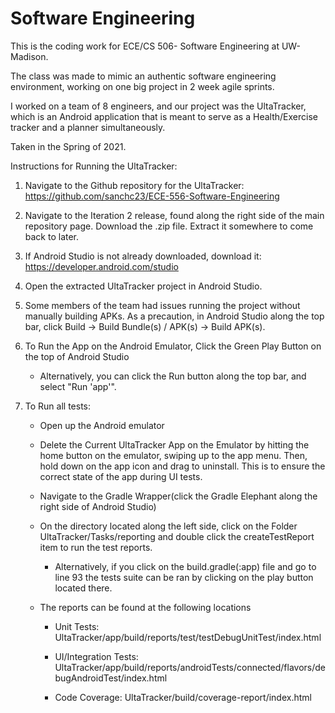 # Software Engineering

This is the coding work for ECE/CS 506- Software Engineering at UW-Madison.

The class was made to mimic an authentic software engineering environment, working on one big project in 2 week agile sprints.

I worked on a team of 8 engineers, and our project was the UltaTracker, which is an Android application that is meant to serve as a Health/Exercise tracker and a planner simultaneously.  

Taken in the Spring of 2021.
 
Instructions for Running the UltaTracker:

1. Navigate to the Github repository for the UltaTracker: https://github.com/sanchc23/ECE-556-Software-Engineering

2. Navigate to the Iteration 2 release, found along the right side of the main repository page.  Download the .zip file.  Extract it somewhere to come back to later.

3. If Android Studio is not already downloaded, download it: https://developer.android.com/studio

4. Open the extracted UltaTracker project in Android Studio.  

5. Some members of the team had issues running the project without manually building APKs.  As a precaution, in Android Studio along the top bar, click Build -> Build Bundle(s) / APK(s) -> Build APK(s).

6. To Run the App on the Android Emulator, Click the Green Play Button on the top of Android Studio
	- Alternatively, you can click the Run button along the top bar, and select "Run 'app'".

7. To Run all tests:

	- Open up the Android emulator
	
	- Delete the Current UltaTracker App on the Emulator by hitting the home button on the emulator, swiping up to the app menu. Then, hold down on the app icon and drag to uninstall. 
	  This is to ensure the correct state of the app during UI tests. 
	
	- Navigate to the Gradle Wrapper(click the Gradle Elephant along the right side of Android Studio)
	
	- On the directory located along the left side, click on the Folder UltaTracker/Tasks/reporting and double click the createTestReport item to run the test reports.
		
		- Alternatively, if you click on the build.gradle(:app) file and go to line 93 the tests suite can be ran by clicking on the play button located there.
		
	- The reports can be found at the following locations
		
		- Unit Tests: UltaTracker/app/build/reports/test/testDebugUnitTest/index.html
		
		- UI/Integration Tests: UltaTracker/app/build/reports/androidTests/connected/flavors/debugAndroidTest/index.html
				
		- Code Coverage: UltaTracker/build/coverage-report/index.html
